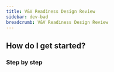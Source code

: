 ```yaml
---
title: V&V Readiness Design Review
sidebar: dev-bad
breadcrumb: V&V Readiness Design Review
---
```


## <background>

## How do I get started?

### Step by step
